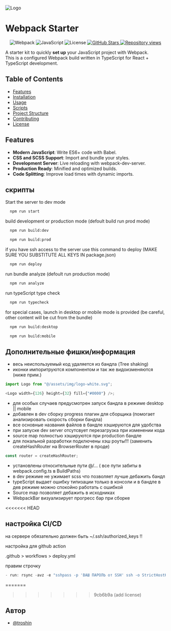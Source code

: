 ![Logo](https://github.com/Creator11/webpack-starter/raw/main/src/assets/img/logo.jpg)

# Webpack Starter
<p align="center">
  <img src="https://img.shields.io/badge/Webpack-5.96.1-blue.svg" alt="Webpack">
  <img src="https://img.shields.io/badge/JavaScript-ES6-yellow.svg" alt="JavaScript">
  <img src="https://img.shields.io/badge/license-MIT-green.svg" alt="License">
  <a href="https://github.com/Creator11/webpack-starter">
    <img src="https://img.shields.io/github/stars/Creator11/webpack-starter?style=social" alt="GitHub Stars">
  </a>
  <a href="https://github.com/Creator11/webpack-starter">
    <img src="https://hits.dwyl.com/Creator11/webpack-starter.svg?style=flat" alt="Repository views">
  </a>
</p>

A starter kit to quickly **set up** your JavaScript project with Webpack.  
This is a configured Webpack build written in TypeScript for React + TypeScript development.

## Table of Contents
- [Features](#features)
- [Installation](#installation)
- [Usage](#usage)
- [Scripts](#scripts)
- [Project Structure](#project-structure)
- [Contributing](#contributing)
- [License](#license)

## Features
- **Modern JavaScript**: Write ES6+ code with Babel.
- **CSS and SCSS Support**: Import and bundle your styles.
- **Development Server**: Live reloading with webpack-dev-server.
- **Production Ready**: Minified and optimized builds.
- **Code Splitting**: Improve load times with dynamic imports.

## скрипты

Start the server to dev mode

```bash
  npm run start
```

build development or production mode (defoult build run prod mode)

```bash
  npm run build:dev
```

```bash
  npm run build:prod
```

if you have ssh access to the server
use this command to deploy (MAKE SURE YOU SUBSTITUTE ALL KEYS IN package.json)

```bash
  npm run deploy
```

run bundle analyze (defoult run production mode)

```bash
  npm run analyze
```

run typeScript type check

```bash
  npm run typecheck
```

for special cases, launch in desktop or mobile mode is provided
(be careful, other content will be cut from the bundle)

```bash
  npm run build:desktop
```

```bash
  npm run build:mobile
```

## Дополнительные фишки/информация

- весь неиспользуемый код удаляется из бандла (Tree shaking)
- иконки импоритруются компонентом и так же видоизменяются (ниже прим.)

```javascript
import Logo from "@/assets/img/logo-white.svg";

<Logo width={126} height={32} fill={"#0000"} />;
```

- для особых случаев предусмотрен запуск бандла в режиме desktop || mobile
- добавлен в dev сборку progress плагин для сборщика (помогает анализировать скорость сборки бандла)
- все основные названия файлов в бандле хэшируются для удобства
- при запуске dev server отсутсвует перезагрузка при изменении кода
- source map полностью хэшируются при production бандле
- для локальной разработки подключены хэш роуты!!! (заменить createHashRouter на BrowserRouter в проде)

```javascript
const router = createHashRouter;
```

- установлены относительные пути @/... ( все пути забиты в webpack.config.ts в BuildPaths)
- в dev режиме не ужимает scss что позволяет лучше дебажить бандл
- typeScript выдает ошибку типизации только в консоли и в бандле в дев режиме можно спокойно работать с ошибкой
- Source map позволяет дебажить в исходниках
- WebpackBar визуализирует прогресс бар при сборке

<<<<<<< HEAD
## настройка CI/CD

на сервере обязательно должен быть ~/.ssh/authorized_keys !!

настройка для github action

.github > workflows > deploy.yml

правим строчку

```javascript
- run: rsync -avz -e "sshpass -p 'ВАШ ПАРОЛЬ от SSH' ssh -o StrictHostKeyChecking=no" build/ admin@netangels.ru:/home/admin/mysite.ru/app
```
 
 
=======
>>>>>>> 9cb6b9a (add license)
## Автор

- [@troshin](https://github.com/dTroshin11)
